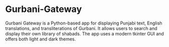 # Gurbani-Gateway
Gurbani Gateway is a Python-based app for displaying Punjabi text, English translations, and transliterations of Gurbani. It allows users to search and display their own library of shabads. The app uses a modern tkinter GUI and offers both light and dark themes.
